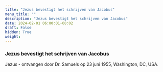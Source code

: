 ```yaml
---
title: "Jezus bevestigt het schrijven van Jacobus"
menu_title: ""
description: "Jezus bevestigt het schrijven van Jacobus"
date: 2024-02-01 06:00:01+00:02
draft: False
hidden: True
weight:
---
```

### Jezus bevestigt het schrijven van Jacobus

Jezus - ontvangen door Dr. Samuels op 23 juni 1955, Washington, DC, USA.
